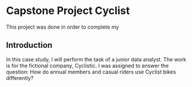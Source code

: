 # Capstone Project Cyclist
This project was done in order to complete my 

## Introduction 
In this case study, I will perform the task of a junior data analyst. The work is for the fictional company, Cyclistic. I was assigned to answer the question: How do annual members and casual riders use Cyclist bikes differently?
